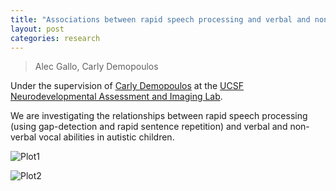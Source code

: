 ```yaml
---
title: "Associations between rapid speech processing and verbal and non-verbal vocal abilities in ASC children"
layout: post
categories: research
---
```

> Alec Gallo, Carly Demopoulos

Under the supervision of [Carly Demopoulos](https://profiles.ucsf.edu/carly.demopoulos) at the [UCSF Neurodevelopmental Assessment and Imaging Lab](https://autismneuro.ucsf.edu/).

We are investigating the relationships between rapid speech processing (using gap-detection and rapid sentence repetition) and verbal and non-verbal vocal abilities in autistic children. 

![Plot1](https://github.com/alecgallo/alecgallo.github.io/blob/master/Carly_Plot1.png)

![Plot2](https://github.com/alecgallo/alecgallo.github.io/blob/master/Carly_Plot2.png)

